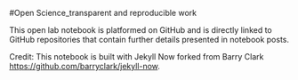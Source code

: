 #Open Science_transparent and reproducible work

This open lab notebook is platformed on GitHub and is directly linked to GitHub repositories that contain further details presented in notebook posts. 

Credit: This notebook is built with Jekyll Now forked from Barry Clark https://github.com/barryclark/jekyll-now. 
